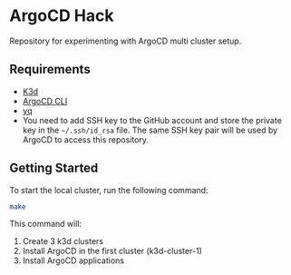 # ArgoCD Hack

Repository for experimenting with ArgoCD multi cluster setup.

## Requirements

- [K3d](https://k3d.io/v5.7.3/)
- [ArgoCD CLI](https://argo-cd.readthedocs.io/en/stable/cli_installation/)
- [yq](https://github.com/mikefarah/yq)
- You need to add SSH key to the GitHub account and store the private key in the `~/.ssh/id_rsa` file. The same SSH key pair will be used by ArgoCD to access this repository.

## Getting Started

To start the local cluster, run the following command:

```bash
make
```

This command will:
1. Create 3 k3d clusters
2. Install ArgoCD in the first cluster (k3d-cluster-1)
3. Install ArgoCD applications
